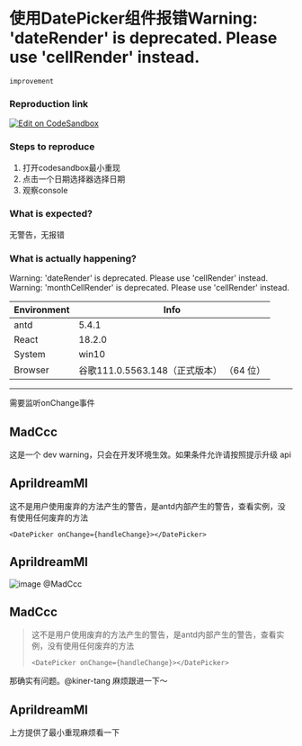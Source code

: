 # 使用DatePicker组件报错Warning: 'dateRender' is deprecated. Please use 'cellRender' instead.

`improvement`

### Reproduction link

[![Edit on CodeSandbox](https://codesandbox.io/static/img/play-codesandbox.svg)](https://codesandbox.io/embed/antd-reproduction-template-forked-0xl22c?fontsize=14&hidenavigation=1&theme=dark)

### Steps to reproduce

1. 打开codesandbox最小重现
2. 点击一个日期选择器选择日期
3. 观察console

### What is expected?

无警告，无报错

### What is actually happening?

Warning: 'dateRender' is deprecated. Please use 'cellRender' instead.
Warning: 'monthCellRender' is deprecated. Please use 'cellRender' instead.

| Environment | Info                                     |
| ----------- | ---------------------------------------- |
| antd        | 5.4.1                                    |
| React       | 18.2.0                                   |
| System      | win10                                    |
| Browser     | 谷歌111.0.5563.148（正式版本） （64 位） |

---

需要监听onChange事件 <DatePicker onChange={handleChange}></DatePicker>

<!-- generated by ant-design-issue-helper. DO NOT REMOVE -->

## MadCcc

这是一个 dev warning，只会在开发环境生效。如果条件允许请按照提示升级 api

## AprildreamMI

这不是用户使用废弃的方法产生的警告，是antd内部产生的警告，查看实例，没有使用任何废弃的方法

```
<DatePicker onChange={handleChange}></DatePicker>
```

## AprildreamMI

![image](https://user-images.githubusercontent.com/31964372/231108136-89284da5-540b-4a7a-b57f-605178586ca7.png)
@MadCcc

## MadCcc

> 这不是用户使用废弃的方法产生的警告，是antd内部产生的警告，查看实例，没有使用任何废弃的方法
>
> ```
> <DatePicker onChange={handleChange}></DatePicker>
> ```

那确实有问题。@kiner-tang 麻烦跟进一下～

## AprildreamMI

上方提供了最小重现麻烦看一下
